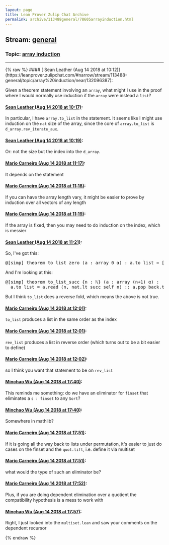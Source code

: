 ```yaml
---
layout: page
title: Lean Prover Zulip Chat Archive 
permalink: archive/113488general/78605arrayinduction.html
---
```


## Stream: [general](https://leanprover-community.github.io/archive/113488general/index.html)
### Topic: [array induction](https://leanprover-community.github.io/archive/113488general/78605arrayinduction.html)

---

<base href="https://leanprover.zulipchat.com">
{% raw %}
#### [ Sean Leather (Aug 14 2018 at 10:12)](https://leanprover.zulipchat.com/#narrow/stream/113488-general/topic/array%20induction/near/132096387):
<p>Given a theorem statement involving an <code>array</code>, what might I use in the proof where I would normally use induction if the <code>array</code> were instead a <code>list</code>?</p>

#### [ Sean Leather (Aug 14 2018 at 10:17)](https://leanprover.zulipchat.com/#narrow/stream/113488-general/topic/array%20induction/near/132096647):
<p>In particular, I have <code>array.to_list</code> in the statement. It seems like I might use induction on the <code>nat</code> size of the array, since the core of <code>array.to_list</code> is <code>d_array.rev_iterate_aux</code>.</p>

#### [ Sean Leather (Aug 14 2018 at 10:19)](https://leanprover.zulipchat.com/#narrow/stream/113488-general/topic/array%20induction/near/132096728):
<p>Or: not the size but the index into the <code>d_array</code>.</p>

#### [ Mario Carneiro (Aug 14 2018 at 11:17)](https://leanprover.zulipchat.com/#narrow/stream/113488-general/topic/array%20induction/near/132099746):
<p>It depends on the statement</p>

#### [ Mario Carneiro (Aug 14 2018 at 11:18)](https://leanprover.zulipchat.com/#narrow/stream/113488-general/topic/array%20induction/near/132099801):
<p>If you can have the array length vary, it might be easier to prove by induction over all vectors of any length</p>

#### [ Mario Carneiro (Aug 14 2018 at 11:19)](https://leanprover.zulipchat.com/#narrow/stream/113488-general/topic/array%20induction/near/132099817):
<p>If the array is fixed, then you may need to do induction on the index, which is messier</p>

#### [ Sean Leather (Aug 14 2018 at 11:21)](https://leanprover.zulipchat.com/#narrow/stream/113488-general/topic/array%20induction/near/132099938):
<p>So, I've got this:</p>
<div class="codehilite"><pre><span></span><span class="bp">@</span><span class="o">[</span><span class="n">simp</span><span class="o">]</span> <span class="kn">theorem</span> <span class="n">to_list_zero</span> <span class="o">(</span><span class="n">a</span> <span class="o">:</span> <span class="n">array</span> <span class="mi">0</span> <span class="n">α</span><span class="o">)</span> <span class="o">:</span> <span class="n">a</span><span class="bp">.</span><span class="n">to_list</span> <span class="bp">=</span> <span class="o">[]</span> <span class="o">:=</span> <span class="n">rfl</span>
</pre></div>


<p>And I'm looking at this:</p>
<div class="codehilite"><pre><span></span><span class="bp">@</span><span class="o">[</span><span class="n">simp</span><span class="o">]</span> <span class="kn">theorem</span> <span class="n">to_list_succ</span> <span class="o">{</span><span class="n">n</span> <span class="o">:</span> <span class="bp">ℕ</span><span class="o">}</span> <span class="o">(</span><span class="n">a</span> <span class="o">:</span> <span class="n">array</span> <span class="o">(</span><span class="n">n</span><span class="bp">+</span><span class="mi">1</span><span class="o">)</span> <span class="n">α</span><span class="o">)</span> <span class="o">:</span>
  <span class="n">a</span><span class="bp">.</span><span class="n">to_list</span> <span class="bp">=</span> <span class="n">a</span><span class="bp">.</span><span class="n">read</span> <span class="bp">⟨</span><span class="n">n</span><span class="o">,</span> <span class="n">nat</span><span class="bp">.</span><span class="n">lt_succ_self</span> <span class="n">n</span><span class="bp">⟩</span> <span class="bp">::</span> <span class="n">a</span><span class="bp">.</span><span class="n">pop_back</span><span class="bp">.</span><span class="n">to_list</span> <span class="o">:=</span> <span class="bp">_</span>
</pre></div>


<p>But I think <code>to_list</code> does a reverse fold, which means the above is not true.</p>

#### [ Mario Carneiro (Aug 14 2018 at 12:01)](https://leanprover.zulipchat.com/#narrow/stream/113488-general/topic/array%20induction/near/132101671):
<p><code>to_list</code> produces a list in the same order as the index</p>

#### [ Mario Carneiro (Aug 14 2018 at 12:01)](https://leanprover.zulipchat.com/#narrow/stream/113488-general/topic/array%20induction/near/132101681):
<p><code>rev_list</code> produces a list in reverse order (which turns out to be a bit easier to define)</p>

#### [ Mario Carneiro (Aug 14 2018 at 12:02)](https://leanprover.zulipchat.com/#narrow/stream/113488-general/topic/array%20induction/near/132101744):
<p>so I think you want that statement to be on <code>rev_list</code></p>

#### [ Minchao Wu (Aug 14 2018 at 17:40)](https://leanprover.zulipchat.com/#narrow/stream/113488-general/topic/array%20induction/near/132118289):
<p>This reminds me something: do we have an eliminator for <code>finset</code> that eliminates a <code>s : finset</code> to any <code>Sort</code>?</p>

#### [ Minchao Wu (Aug 14 2018 at 17:40)](https://leanprover.zulipchat.com/#narrow/stream/113488-general/topic/array%20induction/near/132118300):
<p>Somewhere in mathlib?</p>

#### [ Mario Carneiro (Aug 14 2018 at 17:51)](https://leanprover.zulipchat.com/#narrow/stream/113488-general/topic/array%20induction/near/132118802):
<p>If it is going all the way back to lists under permutation, it's easier to just do cases on the finset and the <code>quot.lift</code>, i.e. define it via multiset</p>

#### [ Mario Carneiro (Aug 14 2018 at 17:51)](https://leanprover.zulipchat.com/#narrow/stream/113488-general/topic/array%20induction/near/132118810):
<p>what would the type of such an eliminator be?</p>

#### [ Mario Carneiro (Aug 14 2018 at 17:52)](https://leanprover.zulipchat.com/#narrow/stream/113488-general/topic/array%20induction/near/132118881):
<p>Plus, if you are doing dependent elimination over a quotient the compatibility hypothesis is a mess to work with</p>

#### [ Minchao Wu (Aug 14 2018 at 17:57)](https://leanprover.zulipchat.com/#narrow/stream/113488-general/topic/array%20induction/near/132119121):
<p>Right, I just looked into the <code>multiset.lean</code> and saw your comments on the dependent recursor</p>


{% endraw %}
